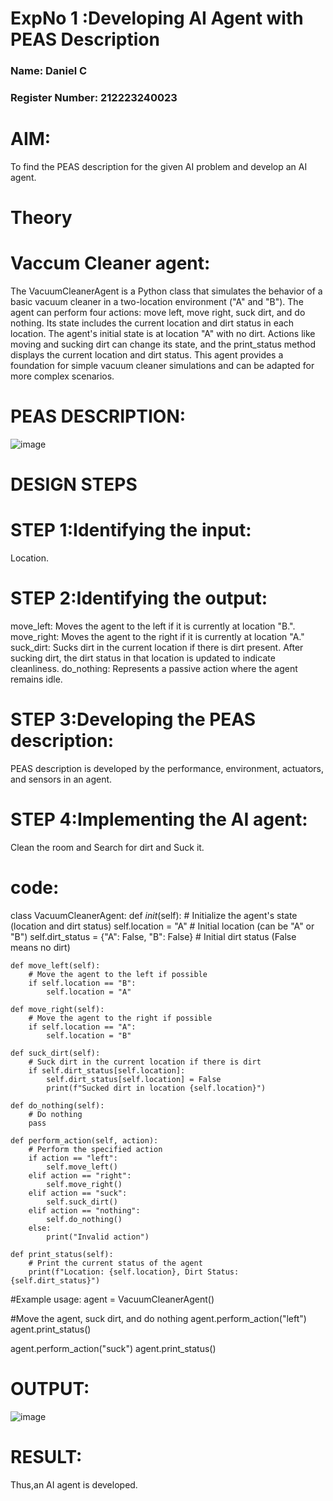 <h1>ExpNo 1 :Developing AI Agent with PEAS Description</h1>
<h3>Name: Daniel C</h3>
<h3>Register Number: 212223240023</h3>

# AIM:
To find the PEAS description for the given AI problem and develop an AI agent.


# Theory
# Vaccum Cleaner agent:
The VacuumCleanerAgent is a Python class that simulates the behavior of a basic vacuum cleaner in a two-location environment ("A" and "B"). The agent can perform four actions: move left, move right, suck dirt, and do nothing. Its state includes the current location and dirt status in each location. The agent's initial state is at location "A" with no dirt. Actions like moving and sucking dirt can change its state, and the print_status method displays the current location and dirt status. This agent provides a foundation for simple vacuum cleaner simulations and can be adapted for more complex scenarios.

# PEAS DESCRIPTION:
![image](https://github.com/Daniel-christal/19AI405ExpNo1/assets/145742847/8872fcf5-628e-4c90-a346-647460001f0e)

# DESIGN STEPS
# STEP 1:Identifying the input:
Location.

# STEP 2:Identifying the output:
move_left: Moves the agent to the left if it is currently at location "B.".
move_right: Moves the agent to the right if it is currently at location "A."
suck_dirt: Sucks dirt in the current location if there is dirt present.
After sucking dirt, the dirt status in that location is updated to indicate cleanliness.
do_nothing: Represents a passive action where the agent remains idle.

# STEP 3:Developing the PEAS description:
PEAS description is developed by the performance, environment, actuators, and sensors in an agent.

# STEP 4:Implementing the AI agent:
Clean the room and Search for dirt and Suck it.

# code:

class VacuumCleanerAgent:
    def _init_(self):
        # Initialize the agent's state (location and dirt status)
        self.location = "A"  # Initial location (can be "A" or "B")
        self.dirt_status = {"A": False, "B": False}  # Initial dirt status (False means no dirt)

    def move_left(self):
        # Move the agent to the left if possible
        if self.location == "B":
            self.location = "A"

    def move_right(self):
        # Move the agent to the right if possible
        if self.location == "A":
            self.location = "B"

    def suck_dirt(self):
        # Suck dirt in the current location if there is dirt
        if self.dirt_status[self.location]:
            self.dirt_status[self.location] = False
            print(f"Sucked dirt in location {self.location}")

    def do_nothing(self):
        # Do nothing
        pass

    def perform_action(self, action):
        # Perform the specified action
        if action == "left":
            self.move_left()
        elif action == "right":
            self.move_right()
        elif action == "suck":
            self.suck_dirt()
        elif action == "nothing":
            self.do_nothing()
        else:
            print("Invalid action")

    def print_status(self):
        # Print the current status of the agent
        print(f"Location: {self.location}, Dirt Status: {self.dirt_status}")

#Example usage:
agent = VacuumCleanerAgent()

#Move the agent, suck dirt, and do nothing
agent.perform_action("left")
agent.print_status()

agent.perform_action("suck")
agent.print_status()

# OUTPUT:
![image](https://github.com/Daniel-christal/19AI405ExpNo1/assets/145742847/afa8ee82-d306-4577-8bd1-f0e47ac84f04)

# RESULT:
Thus,an AI agent is developed.
